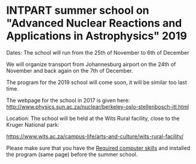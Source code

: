 # INTPART summer school on "Advanced Nuclear Reactions and Applications in Astrophysics" 2019
Dates: The school will run from the 25th of November to 6th of December

We will organize transport from Johannesburg airport on the 24th of November and back again on the 7th of December.


The program for the 2019 school will come soon, it will be similar too last time.

The webpage for the school in 2017 is given here:
http://www.physics.sun.ac.za/nuclear/berkeley-oslo-stellenbosch-itl.html


Location: The school will be held at the Wits Rural facility, close to the Kruger National park:

https://www.wits.ac.za/campus-life/arts-and-culture/wits-rural-facility/​


Please make sure that you have the [
Required computer skills](prerequisites/prerequisites.md) and installed the program (same page) before the summer school.
